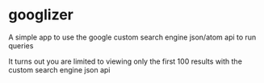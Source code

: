 # googlizer
A simple app to use the google custom search engine json/atom api to run queries

It turns out you are limited to viewing only the first 100 results with the custom search engine json api
